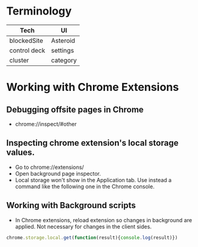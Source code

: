 # Terminology
|Tech|UI|
|--|--|
|blockedSite|Asteroid|
|control deck|settings|
|cluster|category|

# Working with Chrome Extensions

## Debugging offsite pages in Chrome
- chrome://inspect/#other

## Inspecting chrome extension's local storage values.
- Go to chrome://extensions/
- Open background page inspector. 
- Local storage won't show in the Application tab. Use instead a command like the following one in the Chrome console.

## Working with Background scripts
- In Chrome extensions, reload extension so changes in background are applied. Not necessary for changes in the client sides. 

```js
chrome.storage.local.get(function(result){console.log(result)})
```
